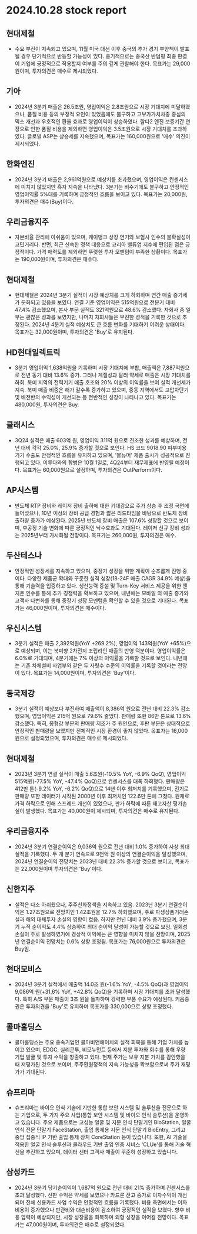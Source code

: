 # 2024.10.28 stock report
## 현대제철
- 수요 부진이 지속되고 있으며, 11월 미국 대선 이후 중국의 추가 경기 부양책이 발표될 경우 단기적으로 반등할 가능성이 있다. 중기적으로는 중국산 반덤핑 최종 판결이 기업에 긍정적으로 작용할지 여부를 주의 깊게 관찰해야 한다. 목표가는 29,000원이며, 투자의견은 매수로 제시되었다.
## 기아
- 2024년 3분기 매출은 26.5조원, 영업이익은 2.8조원으로 시장 기대치에 미달하였으나, 품질 비용 등의 부정적 요인이 있었음에도 불구하고 고부가가치차종 중심의 믹스 개선과 우호적인 환율 효과로 영업이익이 상승하였다. 람다2 엔진 보증기간 연장으로 인한 품질 비용을 제외하면 영업이익은 3.5조원으로 시장 기대치를 초과하였다. 글로벌 ASP는 상승세를 지속했으며, 목표가는 160,000원으로 '매수' 의견이 제시되었다.
## 한화엔진
- 2024년 3분기 매출은 2,961억원으로 예상치를 초과했으며, 영업이익은 컨센서스에 미치지 않았지만 흑자 지속을 나타냈다. 3분기는 비수기에도 불구하고 안정적인 영업이익률 5%대를 기록하며 긍정적인 흐름을 보이고 있다. 목표가는 20,000원, 투자의견은 매수(Buy)이다.
## 우리금융지주
- 자본비율 관리에 아쉬움이 있으며, 케이뱅크 상장 연기와 보험사 인수의 불확실성이 고민거리다. 반면, 최근 신속한 정책 대응으로 코리아 밸류업 지수에 편입된 점은 긍정적이다. 가격 매력도를 제외하면 뚜렷한 투자 모멘텀이 부족한 상황이다. 목표가는 190,000원이며, 투자의견은 매수다.
## 현대제철
- 현대제철은 2024년 3분기 실적이 시장 예상치를 크게 하회하며 연간 매출 증가세가 둔화되고 있음을 보였다. 연결 기준 영업이익은 515억원으로 전분기 대비 47.4% 감소했으며, 본사 부문 실적도 321억원으로 48.6% 감소했다. 자회사 중 일부는 괜찮은 성과를 보였지만, 나머지 자회사들은 부진한 성적을 기록한 것으로 추정된다. 2024년 4분기 실적 예상치도 큰 흐름 변화를 기대하기 어려운 상태이다. 목표가는 32,000원이며, 투자의견은 'Buy'로 유지된다.
## HD현대일렉트릭
- 3분기 영업이익 1,638억원을 기록하며 시장 기대치에 부합, 매출액은 7,887억원으로 전년 동기 대비 13.6% 증가. 그러나 계절성과 달러 약세로 매출은 시장 기대치를 하회. 북미 지역의 전력기기 매출 호조와 20% 이상의 이익률을 보여 실적 개선세가 지속. 북미 매출 비중은 해가 갈수록 증가하고 있으며, 중동 지역에서도 고압차단기 및 배전반의 수익성이 개선되는 등 전반적인 성장이 나타나고 있다. 목표가는 480,000원, 투자의견은 Buy.
## 클래시스
- 3Q24 실적은 매출 603억 원, 영업이익 311억 원으로 견조한 성과를 예상하며, 전년 대비 각각 25.0%, 25.9% 증가할 것으로 보인다. HS 코드 9018.90 피부미용 기기 수출도 안정적인 흐름을 유지하고 있으며, '볼뉴머' 제품 출시가 성공적으로 진행되고 있다. 이루다와의 합병은 10월 1일로, 4Q24부터 재무제표에 반영될 예정이다. 목표가는 60,000원으로 설정하며, 투자의견은 OutPerform이다.
## AP시스템
- 반도체 RTP 장비와 레이저 장비 출하에 대한 기대감으로 주가 상승 후 조정 국면에 들어섰으나, 10년 이상의 장비 공급 경험과 짧은 리드타임을 바탕으로 반도체 장비 출하량 증가가 예상된다. 2025년 반도체 장비 매출은 107.6% 성장할 것으로 보이며, 후공정 기술 변화에 따른 긍정적인 낙수효과도 기대된다. 레이저 신규 장비 성과는 2025년부터 가시화될 전망이다. 목표가는 260,000원, 투자의견은 매수.
## 두산테스나
- 안정적인 성장세를 지속하고 있으며, 중장기 성장을 위한 계획이 순조롭게 진행 중이다. 다양한 제품군 확대와 꾸준한 실적 성장(18-24F 매출 CAGR 34.9% 예상)을 통해 기술력을 입증하고 있다. 생산능력 증설 및 Turn-Key 서비스 제공을 위한 엔지온 인수를 통해 추가 경쟁력을 확보하고 있으며, 내년에는 모바일 외 매출 증가와 고객사 다변화를 통해 중장기 성장 모멘텀을 확인할 수 있을 것으로 기대된다. 목표가는 46,000원이며, 투자의견은 매수이다.
## 우신시스템
- 3분기 실적은 매출 2,392억원(YoY +269.2%), 영업이익 143억원(YoY +65%)으로 예상되며, 이는 북미향 2차전지 조립라인 매출의 반영 덕분이다. 영업이익률은 6.0%로 기대되며, 4분기에는 7% 이상의 이익률을 기록할 것으로 보인다. 내년에는 기존 차체설비 사업부와 같은 두 자릿수 수준의 이익률을 기록할 것이라는 전망이 있다. 목표가는 14,000원이며, 투자의견은 'Buy'이다.
## 동국제강
- 3분기 실적이 예상보다 부진하여 매출액이 8,386억 원으로 전년 대비 22.3% 감소했으며, 영업이익은 215억 원으로 79.6% 줄었다. 판매량 또한 86만 톤으로 13.6% 감소했다. 특히, 봉형강 부문의 판매량 저조가 주 원인으로, 후판 부문은 상대적으로 안정적인 판매량을 보였지만 전체적인 시장 환경이 좋지 않았다. 목표가는 16,000원으로 설정되었으며, 투자의견은 매수로 제시되었다.
## 현대제철
- 2023년 3분기 연결 실적이 매출 5.6조원(-10.5% YoY, -6.9% QoQ), 영업이익 515억원(-77.5% YoY, -47.4% QoQ)으로 컨센서스를 대폭 하회했다. 판매량은 412만 톤(-9.2% YoY, -6.2% QoQ)으로 14년 이후 최저치를 기록했으며, 전기로 판매량 또한 데이터가 시작된 2000년 이후 최저치인 122.6만 톤에 그쳤다. 원재료 가격 하락으로 인해 스프레드 개선이 있었으나, 판가 하락에 따른 재고자산 평가손실이 발생했다. 목표가는 40,000원이 제시되며, 투자의견은 매수로 유지된다.
## 우리금융지주
- 2024년 3분기 연결순이익은 9,036억 원으로 전년 대비 1.0% 증가하여 사상 최대 실적을 기록했다. 두 개 분기 연속으로 9천억 원 이상의 연결순이익을 달성했으며, 2024년 연결순이익 전망치는 2023년 대비 22.3% 증가할 것으로 보이고, 목표가는 22,000원이며 투자의견은 'Buy'이다.
## 신한지주
- 실적은 다소 아쉬웠으나, 주주친화정책을 지속하고 있음. 2023년 3분기 연결순이익은 1.27조원으로 전망치인 1.42조원을 12.7% 하회했으며, 주로 파생상품거래손실과 해외 대체투자 손실의 영향이 컸음. 하지만 전년 대비 3.9% 증가했으며, 3분기 누적 순이익도 4.4% 상승하여 최대 순이익 달성이 가능할 것으로 보임. 일회성 손실이 주로 발생하였기에 경상적 이익에는 큰 영향을 미치지 않을 전망이며, 2025년 연결순이익 전망치는 0.6% 상향 조정됨. 목표가는 76,000원으로 투자의견은 Buy임.
## 현대모비스
- 2024년 3분기 실적에서 매출액 14.0조 원(-1.6% YoY, -4.5% QoQ)과 영업이익 9,086억 원(+31.6% YoY, +42.8% QoQ)을 기록하며 시장 기대치를 초과 달성했다. 특히 A/S 부문 매출이 3조 원을 돌파하며 강력한 부품 수요가 예상된다. 키움증권은 투자의견을 'Buy'로 유지하며 목표가를 330,000으로 상향 조정했다.
## 콜마홀딩스
- 콜마홀딩스는 주요 종속기업인 콜마비앤에이치의 실적 회복을 통해 기업 가치를 높이고 있으며, EDGC, 실리콘투, 비모뉴먼트 등에서 지분 투자와 회수를 통해 우량 기업 발굴 및 투자 수익을 창출하고 있다. 현재 주가는 보유 지분 가치를 감안했을 때 저평가된 것으로 보이며, 주주환원정책의 지속 가능성을 확보함으로써 주가 재평가가 기대된다.
## 슈프리마
- 슈프리마는 바이오 인식 기술에 기반한 통합 보안 시스템 및 솔루션을 전문으로 하는 기업으로, 두 가지 주요 사업(통합 보안 시스템 및 바이오 인식 솔루션)을 운영하고 있습니다. 주요 제품으로는 고성능 얼굴 및 지문 인식 단말기인 BioStation, 얼굴 인식 전문 단말기 FaceStation, 출입 통제용 지문 인식 단말기 BioEntry, 그리고 중앙 집중식 IP 기반 출입 통제 장치 CoreStation 등이 있습니다. 또한, AI 기술을 적용한 얼굴 인식 솔루션과 클라우드 기반 출입 인증 서비스 'CLUe'를 통해 기술 혁신을 추진하고 있으며, 데이터 센터 고객사 매출이 꾸준히 성장하고 있습니다.
## 삼성카드
- 2024년 3분기 당기순이익이 1,687억 원으로 전년 대비 21% 증가하며 컨센서스를 초과 달성했다. 신판 수익은 약세를 보였으나 카드론 잔고 증가로 이자수익이 개선되며 전체 신용카드 사업 수익은 안정적인 흐름을 기록했다. 비용 측면에서는 이자비용이 증가했으나 판관비와 대손비용이 감소하여 긍정적인 실적을 보였다. 향후 비용 압력이 예상되지만, 시장 성장률을 회복하며 외형 성장을 이어갈 전망이다. 목표가는 47,000원이며, 투자의견은 매수로 설정되었다.
